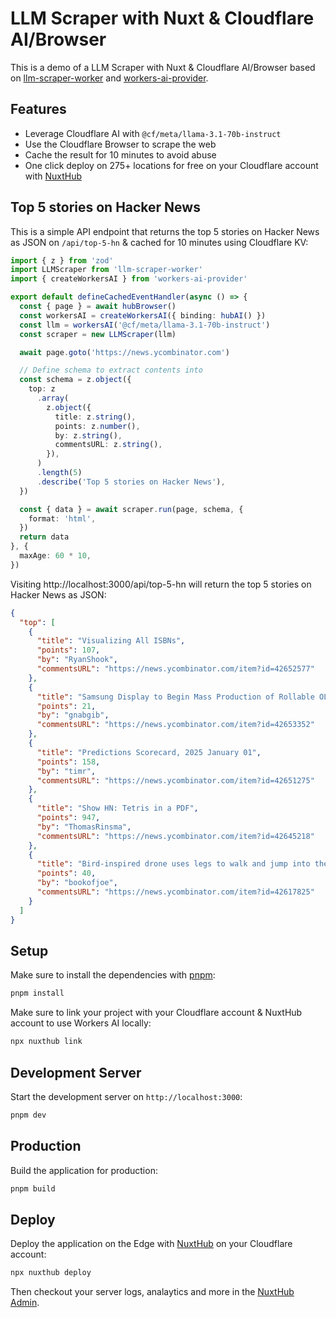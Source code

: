 # LLM Scraper with Nuxt & Cloudflare AI/Browser

This is a demo of a LLM Scraper with Nuxt & Cloudflare AI/Browser based on [llm-scraper-worker](https://github.com/threepointone/llm-scraper-worker) and [workers-ai-provider](https://github.com/threepointone/workers-ai-provider).

## Features

- Leverage Cloudflare AI with `@cf/meta/llama-3.1-70b-instruct`
- Use the Cloudflare Browser to scrape the web
- Cache the result for 10 minutes to avoid abuse
- One click deploy on 275+ locations for free on your Cloudflare account with [NuxtHub](https://hub.nuxt.com)

## Top 5 stories on Hacker News

This is a simple API endpoint that returns the top 5 stories on Hacker News as JSON on `/api/top-5-hn` & cached for 10 minutes using Cloudflare KV:

```ts
import { z } from 'zod'
import LLMScraper from 'llm-scraper-worker'
import { createWorkersAI } from 'workers-ai-provider'

export default defineCachedEventHandler(async () => {
  const { page } = await hubBrowser()
  const workersAI = createWorkersAI({ binding: hubAI() })
  const llm = workersAI('@cf/meta/llama-3.1-70b-instruct')
  const scraper = new LLMScraper(llm)

  await page.goto('https://news.ycombinator.com')

  // Define schema to extract contents into
  const schema = z.object({
    top: z
      .array(
        z.object({
          title: z.string(),
          points: z.number(),
          by: z.string(),
          commentsURL: z.string(),
        }),
      )
      .length(5)
      .describe('Top 5 stories on Hacker News'),
  })

  const { data } = await scraper.run(page, schema, {
    format: 'html',
  })
  return data
}, {
  maxAge: 60 * 10,
})
```

Visiting http://localhost:3000/api/top-5-hn will return the top 5 stories on Hacker News as JSON:

```json
{
  "top": [
    {
      "title": "Visualizing All ISBNs",
      "points": 107,
      "by": "RyanShook",
      "commentsURL": "https://news.ycombinator.com/item?id=42652577"
    },
    {
      "title": "Samsung Display to Begin Mass Production of Rollable OLED for Laptops",
      "points": 21,
      "by": "gnabgib",
      "commentsURL": "https://news.ycombinator.com/item?id=42653352"
    },
    {
      "title": "Predictions Scorecard, 2025 January 01",
      "points": 158,
      "by": "timr",
      "commentsURL": "https://news.ycombinator.com/item?id=42651275"
    },
    {
      "title": "Show HN: Tetris in a PDF",
      "points": 947,
      "by": "ThomasRinsma",
      "commentsURL": "https://news.ycombinator.com/item?id=42645218"
    },
    {
      "title": "Bird-inspired drone uses legs to walk and jump into the air",
      "points": 40,
      "by": "bookofjoe",
      "commentsURL": "https://news.ycombinator.com/item?id=42617825"
    }
  ]
}
```

## Setup

Make sure to install the dependencies with [pnpm](https://pnpm.io/installation#using-corepack):

```bash
pnpm install
```

Make sure to link your project with your Cloudflare account & NuxtHub account to use Workers AI locally:

```bash
npx nuxthub link
```

## Development Server

Start the development server on `http://localhost:3000`:

```bash
pnpm dev
```

## Production

Build the application for production:

```bash
pnpm build
```

## Deploy


Deploy the application on the Edge with [NuxtHub](https://hub.nuxt.com) on your Cloudflare account:

```bash
npx nuxthub deploy
```

Then checkout your server logs, analaytics and more in the [NuxtHub Admin](https://admin.hub.nuxt.com).

